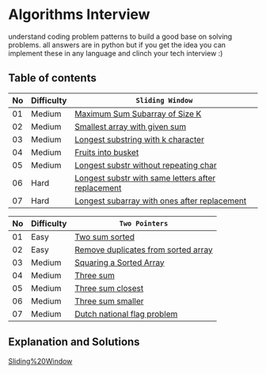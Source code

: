 # Algorithms Interview

understand coding problem patterns to build a good base on solving problems. all answers are in python but if you get the idea you can implement these in any language and clinch your tech interview :)

## Table of contents

| No  | Difficulty | `Sliding Window`                                                                                          |
| --- | ---------- | --------------------------------------------------------------------------------------------------------- |
| 01  | Medium     | [Maximum Sum Subarray of Size K ](#maximum-sum-subarray-of-size-k)                                        |
| 02  | Medium     | [Smallest array with given sum](#smallest-array-with-given-sum)                                           |
| 03  | Medium     | [Longest substring with k character](#longest-substring-with-k-distinct-char)                             |
| 04  | Medium     | [Fruits into busket](#fruits-into-basket)                                                                 |
| 05  | Medium     | [Longest substr without repeating char](#longest-substr-without-repeating-char)                           |
| 06  | Hard       | [Longest substr with same letters after replacement](#longest-substr-with-same-letters-after-replacement) |
| 07  | Hard       | [Longest subarray with ones after replacement](#longest-subarray-with-ones-after-replacement)             |

| No  | Difficulty | `Two Pointers`                                                              |
| --- | ---------- | --------------------------------------------------------------------------- |
| 01  | Easy       | [Two sum sorted](#two-sum-sorted)                                           |
| 02  | Easy       | [Remove duplicates from sorted array](#remove-duplicates-from-sorted-array) |
| 03  | Medium     | [Squaring a Sorted Array](#squaring-a-sorted-array)                         |
| 04  | Medium     | [Three sum](#three-sum)                                                     |
| 05  | Medium     | [Three sum closest](#three-sum-closest)                                     |
| 06  | Medium     | [Three sum smaller](#three-sum-smaller)                                     |
| 07  | Medium     | [Dutch national flag problem](#dutch-national-flag)                         |

## Explanation and Solutions

[Sliding%20Window]()
